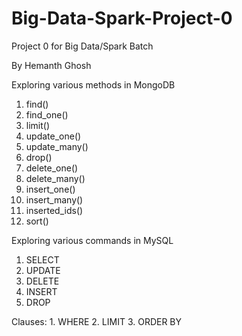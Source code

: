 # Big-Data-Spark-Project-0
Project 0 for Big Data/Spark Batch

By Hemanth Ghosh

Exploring various methods in MongoDB
  1. find()
  2. find_one()
  3. limit()
  4. update_one()
  5. update_many()
  6. drop() 
  7. delete_one()
  8. delete_many() 
  9. insert_one()
  10. insert_many()
  11. inserted_ids()
  12. sort()

Exploring various commands in MySQL
  1. SELECT
  2. UPDATE
  3. DELETE
  4. INSERT
  5. DROP
 
  Clauses:
    1. WHERE
    2. LIMIT
    3. ORDER BY
